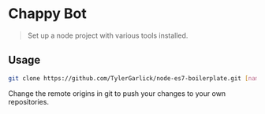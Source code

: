 # Chappy Bot

> Set up a node project with various tools installed.

## Usage

```bash
git clone https://github.com/TylerGarlick/node-es7-boilerplate.git [name-of-project]
```

Change the remote origins in git to push your changes to your own repositories.
